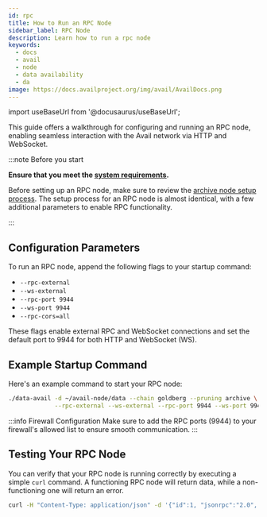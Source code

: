 ```yaml
---
id: rpc
title: How to Run an RPC Node
sidebar_label: RPC Node
description: Learn how to run a rpc node
keywords:
  - docs
  - avail
  - node
  - data availability
  - da
image: https://docs.availproject.org/img/avail/AvailDocs.png
---
```


import useBaseUrl from '@docusaurus/useBaseUrl';

This guide offers a walkthrough for configuring and running an RPC node, enabling seamless interaction with the Avail network via HTTP and WebSocket.

:::note Before you start

**Ensure that you meet the [<ins>system requirements</ins>](/docs/operate/requirements.md).**

Before setting up an RPC node, make sure to review the [archive node setup process](/docs/operate/node/0020-full-node-binaries.md#archive-mode). The setup process for an RPC node is almost identical, with a few additional parameters to enable RPC functionality.

:::

## Configuration Parameters

To run an RPC node, append the following flags to your startup command:

- `--rpc-external`
- `--ws-external`
- `--rpc-port 9944`
- `--ws-port 9944`
- `--rpc-cors=all`

These flags enable external RPC and WebSocket connections and set the default port to 9944 for both HTTP and WebSocket (WS).

## Example Startup Command

Here's an example command to start your RPC node:

```bash
./data-avail -d ~/avail-node/data --chain goldberg --pruning archive \
             --rpc-external --ws-external --rpc-port 9944 --ws-port 9944 --rpc-cors=all
```

:::info Firewall Configuration
Make sure to add the RPC ports (9944) to your firewall's allowed list to ensure smooth communication.
:::

## Testing Your RPC Node

You can verify that your RPC node is running correctly by executing a simple `curl` command. A functioning RPC node will return data, while a non-functioning one will return an error.

```bash
curl -H "Content-Type: application/json" -d '{"id":1, "jsonrpc":"2.0", "method": "rpc_methods"}' http://127.0.0.1:9944/
```
